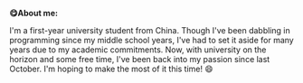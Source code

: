 **😋About me:**

  I'm a first-year university student from China. Though I've been dabbling in programming since my middle school years, I've had to set it aside for many years due to my academic commitments. Now, with university on the horizon and some free time, I've been back into my passion since last October. I'm hoping to make the most of it this time! 😄

<!--
**HonestLiu/HonestLiu** is a ✨ _special_ ✨ repository because its `README.md` (this file) appears on your GitHub profile.

Here are some ideas to get you started:

- 🔭 I’m currently working on ...
- 👯 I’m looking to collaborate on ...
- 🤔 I’m looking for help with ...
- 💬 Ask me about ...
- 📫 How to reach me: ...
- 😄 Pronouns: ...
- ⚡ Fun fact: ...
-->
